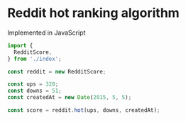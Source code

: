 # Reddit hot ranking algorithm

Implemented in JavaScript

```js
import {
  RedditScore,
} from './index';

const reddit = new RedditScore;

const ups = 320;
const downs = 51;
const createdAt = new Date(2015, 5, 5);

const score = reddit.hot(ups, downs, createdAt);
```
